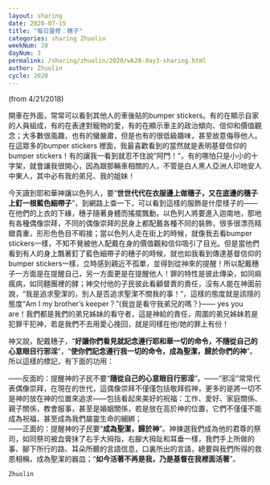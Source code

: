 ```yaml
---
layout: sharing
date: 2020-07-15
title: "每日靈修：穗子"
categories: sharing Zhuolin
weekNum: 28
dayNum: 3
permalink: /sharing/zhuolin/2020/wk28-day3-sharing.html
author: Zhuolin
cycle: 2020
---
```

(from 4/21/2018)

開車在外面，常常可以看到其他人的車後貼的bumper stickers。有的在顯示自家的人員組成，有的在表達對寵物的愛，有的在顯示車主的政治傾向、信仰和價值觀念；大多數很風趣，也有的蠻嚴肅，但是也有的很低級趣味，甚至故意侮辱他人。在這眾多的bumper stickers 裡面，我最喜歡看到的當然就是表明基督信仰的bumper stickers！有的讓我一看到就忍不住說“阿門！”，有的哪怕只是小小的十字架，就會讓我很開心，因為跟那輛車相關的人，不管是白人黑人亞洲人印地安人中東人，其中必有我的弟兄、我的姐妹！  

今天讀到耶和華神讓以色列人，要“**世世代代在衣服邊上做穗子，又在底邊的穗子上釘一根藍色細帶子**”，到網路上查一下，可以看到這樣的服飾是什麼樣子的——在他們的上衣的下緣，穗子隨著身體而搖擺飄動。以色列人將要進入迦南地，那地有各種偶像崇拜，不同的偶像崇拜的民身上都配戴各種不同的裝飾，很多很漂亮精緻貴重，形形色色目不暇接；當以色列人走在街上的時候，就像我去看bumper stickers一樣，不知不覺被他人配戴在身的價值觀和信仰吸引了目光。但是當他們看到有人的身上飄著釘了藍色細帶子的穗子的時候，就也如我看到傳達基督信仰的bumper stickers一樣，立時感到親近不孤單，並得到從神來的提醒！所以配戴穗子一方面是在提醒自己，另一方面更是在提醒他人！罪的特性是彼此傳染，如同痲瘋病，如同麵團裡的酵；神交付他的子民彼此看顧督責的責任，沒有人能在神面前說，“我是追求聖潔的，別人是否追求聖潔不關我的事！”，這樣的態度就是該隱的態度“Am I my brother’s keeper？”(我豈是看守我弟兄的嗎？)—— yes you are！我們都是我們的弟兄姊妹的看守者，這是神給的責任，周圍的弟兄姊妹若是犯罪干犯神，若是我們不去用愛心挽回，就是同樣在他/她的罪上有份！  

神又說，配戴穗子，“**好讓你們看見就記念遵行耶和華一切的命令，不隨從自己的心意眼目行邪淫**”，“**使你們記念遵行我一切的命令，成為聖潔，歸於你們的神**”。所以這樣的標記，有下面的功用：  

——反面的：提醒神的子民不要“**隨從自己的心意眼目行邪淫**”。——“邪淫”常常代表偶像崇拜，在現在的世代，這偶像崇拜不僅僅包括敬拜假神，更多的是將一切不是神的放在神的位置來追求——包括看起來美好的祝福：工作、愛好、家庭關係、親子關係，教會服事，甚至是婚姻關係，若是放在高於神的位置，它們不僅僅不能成為祝福，甚至成為我們屬靈生命的綑綁；  
——正面的：提醒神的子民要“**成為聖潔，歸於神**”。神揀選我們成為他的君尊的祭司，如同祭司被血膏抹了右手大拇指，右腳大拇趾和耳垂一樣，我們手上所做的事、腳下所行的路、耳朵所聽的言語信息，口裏所出的言語，總要與我們所得的救恩相稱，成為聖潔的器皿；“**如今活著不再是我，乃是基督在我裡面活著**”。  

`Zhuolin`  

